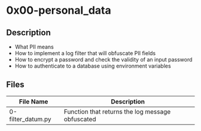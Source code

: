 # 0x00-personal_data
## Description
* What PII means
* How to implement a log filter that will obfuscate PII fields
* How to encrypt a password and check the validity of an input password
* How to authenticate to a database using environment variables
## Files
| File Name | Description |
| --------- | ----------- |
| 0-filter_datum.py | Function that returns the log message obfuscated |
